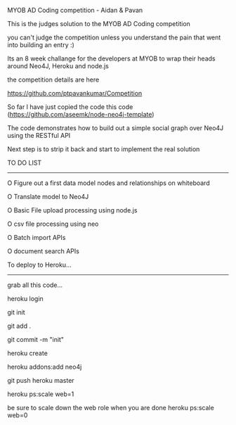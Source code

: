 MYOB AD Coding competition  - Aidan & Pavan

This is the judges solution to the MYOB AD Coding competition

you can't judge the competition unless you understand the pain that went into building an entry :)

Its an 8 week challange for the developers at MYOB to wrap their heads around 
Neo4J, Heroku and node.js

the competition details are here

https://github.com/ptpavankumar/Competition


So far I have just copied the code this code (https://github.com/aseemk/node-neo4j-template)

The code demonstrates how to build out a simple social graph over Neo4J using the RESTful API

Next step is to strip it back and start to implement the real solution

TO DO LIST
**********

O Figure out a first data model nodes and relationships on whiteboard

O Translate  model to Neo4J

O Basic File upload processing using node.js

O csv file processing using neo

O Batch import APIs

O document search APIs




To deploy to Heroku...
**********************

grab all this code...

heroku login

git init

git add .

git commit -m "init"

heroku create

heroku addons:add neo4j

git push heroku master

heroku ps:scale web=1


be sure to scale down the web role when you are done
heroku ps:scale web=0



